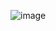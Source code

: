 ![image](https://github.com/geelabalakrishna/awsimages/assets/70707659/22ec63e4-46c2-4b32-9273-ddbb8c2a86de)

